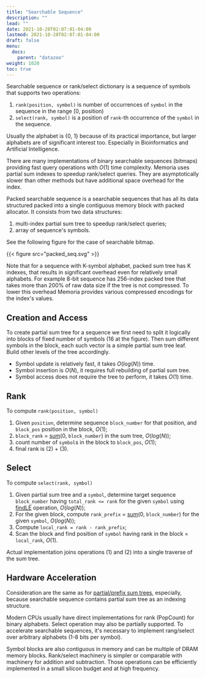 ```yaml
---
title: "Searchable Sequence"
description: ""
lead: ""
date: 2021-10-28T02:07:01-04:00
lastmod: 2021-10-28T02:07:01-04:00
draft: false
menu: 
  docs:
    parent: "datazoo"
weight: 1020
toc: true
---
```


Searchable sequence or rank/select dictionary is a sequence of symbols that supports two operations:

1. `rank(position, symbol)` is number of occurrences of `symbol` in the sequence in the range [0, position)
2. `select(rank, symbol)` is a position of `rank`-th occurrence of the `symbol` in the sequence.

Usually the alphabet is {0, 1} because of its practical importance, but larger alphabets are of significant interest too. Especially in Bioinformatics and Artificial Intelligence.

There are many implementations of binary searchable sequences (bitmaps) providing fast query operations with $O(1)$ time complexity. Memoria uses partial sum indexes to speedup rank/select queries. They are asymptotically slower than other methods but have additional space overhead for the index. 

Packed searchable sequence is a searchable sequences that has all its data structured packed into a single contiguous memory block with packed allocator. It consists from two data structures:

1. multi-index partial sum tree to speedup rank/select queries;
2. array of sequence's symbols.

See the following figure for the case of searchable bitmap.

 {{< figure src="packed_seq.svg" >}}

Note that for a sequence with K-symbol alphabet, packed sum tree has K indexes, that results in significant overhead even for relatively small alphabets. For example 8-bit sequence has 256-index packed tree that takes more than 200% of raw data size if the tree is not compressed. To lower this overhead Memoria provides various compressed encodings for the index's values.

## Creation and Access

To create partial sum tree for a sequence we first need to split it logically into blocks of fixed number of symbols (16 at the figure). Then sum different symbols in the block, each such vector is a simple partial sum tree leaf. Build other levels of the tree accordingly.

* Symbol update is relatively fast, it takes $O(log(N))$ time.
* Symbol insertion is $O(N)$, it requires full rebuilding of partial sum tree.
* Symbol access does not require the tree to perform, it takes $O(1)$ time.

## Rank

To compute `rank(position, symbol)`

1. Given `position`, determine sequence `block_number` for that position, and `block_pos` position in the block, $O(1)$;
2. `block_rank` = [sum](/docs/data-zoo/partial-sum-tree)(0, `block_number`) in the sum tree, $O(log(N))$;
3. count number of `symbol`s in the block to `block_pos`, $O(1)$;
4. final rank is (2) + (3).

## Select

To compute `select(rank, symbol)`

1. Given partial sum tree and a `symbol`, determine target sequence `block_number` having `total_rank <= rank` for the given `symbol` using [findLE](/docs/data-zoo/partial-sum-tree) operation, $O(log(N))$;
2. For the given block, compute `rank_prefix` = [sum](/docs/data-zoo/partial-sum-tree)(0, `block_number`) for the given `symbol`, $O(log(N))$;
3. Compute `local_rank = rank - rank_prefix`;
4. Scan the block and find position of `symbol` having rank in the block = `local_rank`, $O(1)$.

Actual implementation joins operations (1) and (2) into a single traverse of the sum tree.

## Hardware Acceleration

Consideration are the same as for [partial/prefix sum trees](/docs/data-zoo/partial-sum-tree), especially, because searchable sequence contains partial sum tree as an indexing structure. 

Modern CPUs usually have direct implementations for rank (PopCount) for binary alphabets. Select operation may also be partially supported. To accelerate searchable sequences, it's necessary to implement rang/select over arbitrary alphabets (1-8 bits per symbol).

Symbol blocks are also contiguous in memory and can be multiple of DRAM memory blocks. Rank/select machinery is simpler or comparable with machinery for addition and subtraction. Those operations can be efficiently implemented in a small silicon budget and at high frequency.


